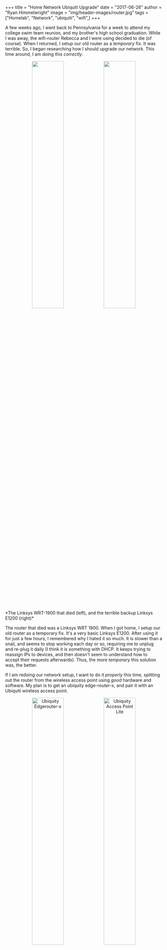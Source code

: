 +++
title = "Home Network Ubiquiti Upgrade"
date = "2017-06-26"
author = "Ryan Himmelwright"
image = "img/header-images/router.jpg"
tags = ["Homelab", "Network", "ubiquiti", "wifi",]
+++

A few weeks ago, I went back to Pennsylvania for a week to attend my college swim
team reunion, and my brother's high school graduation. While I was away, the
wifi-router Rebecca and I were using decided to die (of course). When I returned, I
setup our old router as a *temporary* fix. It was terrible. So, I began
researching how I should upgrade our network. This time around, I am doing this
*correctly*.

<!-- more -->

<center>
<img src="../../img/posts/upgrading-to-ubiquiti-edgerouter/linksys-WRT1900.png"
width= 45%>
<img src="../../img/posts/upgrading-to-ubiquiti-edgerouter/linksys-E1200.png"
width= 45%>
</center>
*The Linksys WRT-1900 that died (left), and the terrible backup Linksys E1200 (right)*


The router that died was a Linksys WRT 1900. When I got home, I setup our old
router as a temporary fix. It's a very basic Linksys E1200. After using it for
just a few hours, I remembered why I hated it so much. It is slower than a
snail, and seems to stop working each day or so, requiring me to unplug and
re-plug it daily (I think it is something with DHCP. It keeps trying to reassign
IPs to devices, and then doesn't seem to understand how to accept their requests
afterwards). Thus, the more *temporary* this solution was, the better.

If I am redoing our network setup, I want to do it *properly* this time,
splitting out the router from the wireless access point using *good* hardware and
software. My plan is to get an ubiquity edge-router-x, and pair it with an Ubiquiti
wireless access point.

<center>
<img src="../../img/posts/upgrading-to-ubiquiti-edgerouter/edgerouter-x.png"
alt="Ubiquity Edgerouter-x" width="45%">
<img src="../../img/posts/upgrading-to-ubiquiti-edgerouter/ap-ac-lite.png" alt="Ubiquity Access Point Lite" width="45%">
</center>
*The EdgeRouter-x (right) and an Ubiquity access point lite (right)*

Originally I wanted to build a small pfsense box to use as a router, but after
digging a little deeper and doing some research, I saw that the EdgeRouter would
more than meet my needs and is a great start to a network upgrade. Additionally,
at $50 (USD), it truly is a great deal. As for the wireless access point, I was
always considering an UniFi device, and I thought the EdgeRouter should
pair rather seamlessly, considering both products are made by Ubiquiti.

From what I read, the EdgeRouter is a great router with an okay firewall, while
pfsense is an amazing firewall that can do routing. So, if I want to dig more
into pfsense in the future, I can still set up a firewall box, and connect it in front of
the router.

```
Modem --> pfsense --> EdgeRouter-x -> devices
```

So... I think I've finalized my decision and will purchase the items soon. I
will update when I get them.

*Update (06/24/2017): I have followed through with this
purchase, and the items arrived from Amazon. Expect a post or two about my
experience setting them up (and yes, I added this update before actually
publishing this post)*

